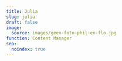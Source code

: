 ```yaml
---
title: Julia
slug: julia
draft: false
image:
  source: images/geen-foto-phil-en-flo.jpg
function: Content Manager
seo:
  noindex: true
---
```

